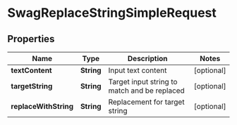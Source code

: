 
# SwagReplaceStringSimpleRequest

## Properties
Name | Type | Description | Notes
------------ | ------------- | ------------- | -------------
**textContent** | **String** | Input text content |  [optional]
**targetString** | **String** | Target input string to match and be replaced |  [optional]
**replaceWithString** | **String** | Replacement for target string |  [optional]



